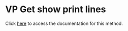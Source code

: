 <!---->
# VP Get show print lines

Click [here](https://developer.4d.com/docs/ViewPro/commands/vp-get-show-print-lines) to access the documentation for this method.

